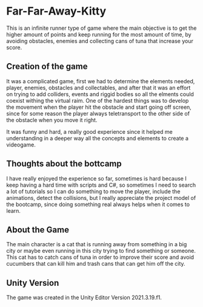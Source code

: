 # Far-Far-Away-Kitty
This is an infinite runner type of game where the main objective is to get the higher amount of points and keep running for the most amount of time, by avoiding obstacles, enemies and collecting cans of tuna that increase your score. 

## Creation of the game
It was a complicated game, first we had to determine the elements needed, player, enemies, obstacles and collectables, and after that it was an effort on trying to add colliders, events and riggid bodies so all the elments could coexist withing the virtual raim. One of the hardest things was to develop the movement when the player hit the obstacle and start going off screen, since for some reason the player always teletransport to the other side of the obstacle when you move it right. 

It was funny and hard, a really good experience since it helped me understanding in a deeper way all the concepts and elements to create a videogame.

## Thoughts about the bottcamp
I have really enjoyed the experience so far, sometimes is hard because I keep having a hard time with scripts and C#, so sometimes I need to search a lot of tutorials so I can do something to move the player, include the animations, detect the collisions, but I really appreciate the project model of the bootcamp, since doing something real always helps when it comes to learn. 

## About the Game
The main character is a cat that is running away from something in a big city or maybe even running in this city trying to find something or someone. This cat has to catch cans of tuna in order to improve their score and avoid cucumbers that can kill him and trash cans that can get him off the city. 

## Unity Version
The game was created in the Unity Editor Version 2021.3.19.f1.
